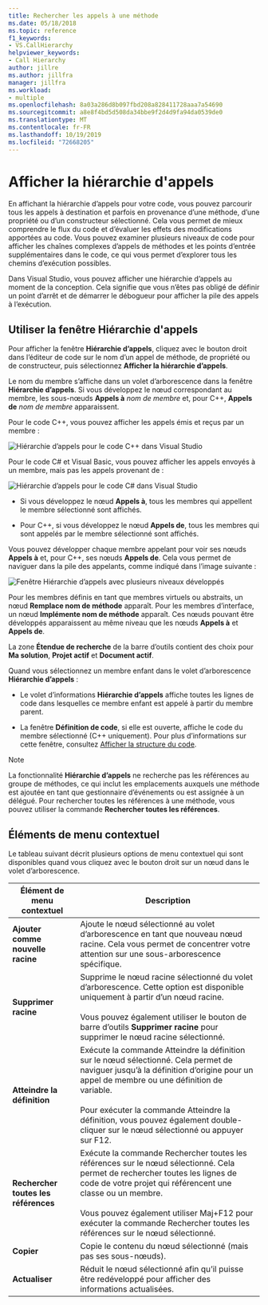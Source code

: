 ```yaml
---
title: Rechercher les appels à une méthode
ms.date: 05/18/2018
ms.topic: reference
f1_keywords:
- VS.CallHierarchy
helpviewer_keywords:
- Call Hierarchy
author: jillre
ms.author: jillfra
manager: jillfra
ms.workload:
- multiple
ms.openlocfilehash: 8a03a286d8b097fbd208a828411728aaa7a54690
ms.sourcegitcommit: a8e8f4bd5d508da34bbe9f2d4d9fa94da0539de0
ms.translationtype: MT
ms.contentlocale: fr-FR
ms.lasthandoff: 10/19/2019
ms.locfileid: "72668205"
---
```

# <a name="view-call-hierarchy"></a>Afficher la hiérarchie d'appels

En affichant la hiérarchie d’appels pour votre code, vous pouvez parcourir tous les appels à destination et parfois en provenance d’une méthode, d’une propriété ou d’un constructeur sélectionné. Cela vous permet de mieux comprendre le flux du code et d’évaluer les effets des modifications apportées au code. Vous pouvez examiner plusieurs niveaux de code pour afficher les chaînes complexes d’appels de méthodes et les points d’entrée supplémentaires dans le code, ce qui vous permet d’explorer tous les chemins d’exécution possibles.

Dans Visual Studio, vous pouvez afficher une hiérarchie d’appels au moment de la conception. Cela signifie que vous n’êtes pas obligé de définir un point d’arrêt et de démarrer le débogueur pour afficher la pile des appels à l’exécution.

## <a name="use-the-call-hierarchy-window"></a>Utiliser la fenêtre Hiérarchie d'appels

Pour afficher la fenêtre **Hiérarchie d’appels**, cliquez avec le bouton droit dans l’éditeur de code sur le nom d’un appel de méthode, de propriété ou de constructeur, puis sélectionnez **Afficher la hiérarchie d’appels**.

Le nom du membre s’affiche dans un volet d’arborescence dans la fenêtre **Hiérarchie d’appels**. Si vous développez le nœud correspondant au membre, les sous-nœuds **Appels à** *nom de membre* et, pour C++, **Appels de** *nom de membre* apparaissent.

Pour le code C++, vous pouvez afficher les appels émis et reçus par un membre :

![Hiérarchie d’appels pour le code C++ dans Visual Studio](media/call-hierarchy-cpp.png)

Pour le code C# et Visual Basic, vous pouvez afficher les appels envoyés à un membre, mais pas les appels provenant de :

![Hiérarchie d’appels pour le code C# dans Visual Studio](media/call-hierarchy-csharp.png)

- Si vous développez le nœud **Appels à**, tous les membres qui appellent le membre sélectionné sont affichés.

- Pour C++, si vous développez le nœud **Appels de**, tous les membres qui sont appelés par le membre sélectionné sont affichés.

Vous pouvez développer chaque membre appelant pour voir ses nœuds **Appels à** et, pour C++, ses nœuds **Appels de**. Cela vous permet de naviguer dans la pile des appelants, comme indiqué dans l’image suivante :

![Fenêtre Hiérarchie d’appels avec plusieurs niveaux développés](media/call-hierarchy-csharp-expanded.png)

Pour les membres définis en tant que membres virtuels ou abstraits, un nœud **Remplace nom de méthode** apparaît. Pour les membres d’interface, un nœud **Implémente nom de méthode** apparaît. Ces nœuds pouvant être développés apparaissent au même niveau que les nœuds **Appels à** et **Appels de**.

La zone **Étendue de recherche** de la barre d’outils contient des choix pour **Ma solution**, **Projet actif** et **Document actif**.

Quand vous sélectionnez un membre enfant dans le volet d’arborescence **Hiérarchie d’appels** :

- Le volet d’informations **Hiérarchie d’appels** affiche toutes les lignes de code dans lesquelles ce membre enfant est appelé à partir du membre parent.

- La fenêtre **Définition de code**, si elle est ouverte, affiche le code du membre sélectionné (C++ uniquement). Pour plus d’informations sur cette fenêtre, consultez [Afficher la structure du code](../../ide/viewing-the-structure-of-code.md).

> [!NOTE]
> La fonctionnalité **Hiérarchie d’appels** ne recherche pas les références au groupe de méthodes, ce qui inclut les emplacements auxquels une méthode est ajoutée en tant que gestionnaire d’événements ou est assignée à un délégué. Pour rechercher toutes les références à une méthode, vous pouvez utiliser la commande **Rechercher toutes les références**.

## <a name="shortcut-menu-items"></a>Éléments de menu contextuel

Le tableau suivant décrit plusieurs options de menu contextuel qui sont disponibles quand vous cliquez avec le bouton droit sur un nœud dans le volet d’arborescence.

|Élément de menu contextuel|Description|
| - |-----------------|
|**Ajouter comme nouvelle racine**|Ajoute le nœud sélectionné au volet d’arborescence en tant que nouveau nœud racine. Cela vous permet de concentrer votre attention sur une sous-arborescence spécifique.|
|**Supprimer racine**|Supprime le nœud racine sélectionné du volet d’arborescence. Cette option est disponible uniquement à partir d’un nœud racine.<br /><br /> Vous pouvez également utiliser le bouton de barre d’outils **Supprimer racine** pour supprimer le nœud racine sélectionné.|
|**Atteindre la définition**|Exécute la commande Atteindre la définition sur le nœud sélectionné. Cela permet de naviguer jusqu’à la définition d’origine pour un appel de membre ou une définition de variable.<br /><br /> Pour exécuter la commande Atteindre la définition, vous pouvez également double-cliquer sur le nœud sélectionné ou appuyer sur F12.|
|**Rechercher toutes les références**|Exécute la commande Rechercher toutes les références sur le nœud sélectionné. Cela permet de rechercher toutes les lignes de code de votre projet qui référencent une classe ou un membre.<br /><br /> Vous pouvez également utiliser Maj+F12 pour exécuter la commande Rechercher toutes les références sur le nœud sélectionné.|
|**Copier**|Copie le contenu du nœud sélectionné (mais pas ses sous-nœuds).|
|**Actualiser**|Réduit le nœud sélectionné afin qu’il puisse être redéveloppé pour afficher des informations actualisées.|
